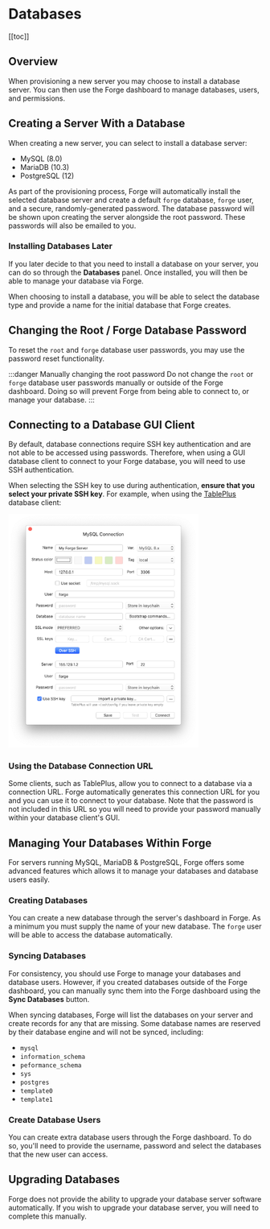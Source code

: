 # Databases

[[toc]]

## Overview

When provisioning a new server you may choose to install a database server. You can then use the Forge dashboard to manage databases, users, and permissions.

## Creating a Server With a Database

When creating a new server, you can select to install a database server:

- MySQL (8.0)
- MariaDB (10.3)
- PostgreSQL (12)

As part of the provisioning process, Forge will automatically install the selected database server and create a default `forge` database, `forge` user, and a secure, randomly-generated password. The database password will be shown upon creating the server alongside the root password. These passwords will also be emailed to you.

### Installing Databases Later

If you later decide to that you need to install a database on your server, you can do so through the **Databases** panel. Once installed, you will then be able to manage your database via Forge.

When choosing to install a database, you will be able to select the database type and provide a name for the initial database that Forge creates.

## Changing the Root / Forge Database Password

To reset the `root` and `forge` database user passwords, you may use the password reset functionality.

:::danger Manually changing the root password
Do not change the `root` or `forge` database user passwords manually or outside of the Forge dashboard. Doing so will prevent Forge from being able to connect to, or manage your database.
:::

## Connecting to a Database GUI Client

By default, database connections require SSH key authentication and are not able to be accessed using passwords. Therefore, when using a GUI database client to connect to your Forge database, you will need to use SSH authentication.

When selecting the SSH key to use during authentication, **ensure that you select your private SSH key**. For example, when using the [TablePlus](https://tableplus.com) database client:

<img src="./img/db-gui.png" alt="Connecting with TablePlus" style="width: 75%;">

### Using the Database Connection URL

Some clients, such as TablePlus, allow you to connect to a database via a connection URL. Forge automatically generates this connection URL for you and you can use it to connect to your database. Note that the password is not included in this URL so you will need to provide your password manually within your database client's GUI.

## Managing Your Databases Within Forge

For servers running MySQL, MariaDB & PostgreSQL, Forge offers some advanced features which allows it to manage your databases and database users easily.

### Creating Databases

You can create a new database through the server's dashboard in Forge. As a minimum you must supply the name of your new database. The `forge` user will be able to access the database automatically.

### Syncing Databases

For consistency, you should use Forge to manage your databases and database users. However, if you created databases outside of the Forge dashboard, you can manually sync them into the Forge dashboard using the **Sync Databases** button.

When syncing databases, Forge will list the databases on your server and create records for any that are missing. Some database names are reserved by their database engine and will not be synced, including:

- `mysql`
- `information_schema`
- `peformance_schema`
- `sys`
- `postgres`
- `template0`
- `template1`

### Create Database Users

You can create extra database users through the Forge dashboard. To do so, you'll need to provide the username, password and select the databases that the new user can access.

## Upgrading Databases

Forge does not provide the ability to upgrade your database server software automatically. If you wish to upgrade your database server, you will need to complete this manually.
